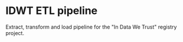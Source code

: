 # IDWT ETL pipeline

Extract, transform and load pipeline for the "In Data We Trust" registry project.